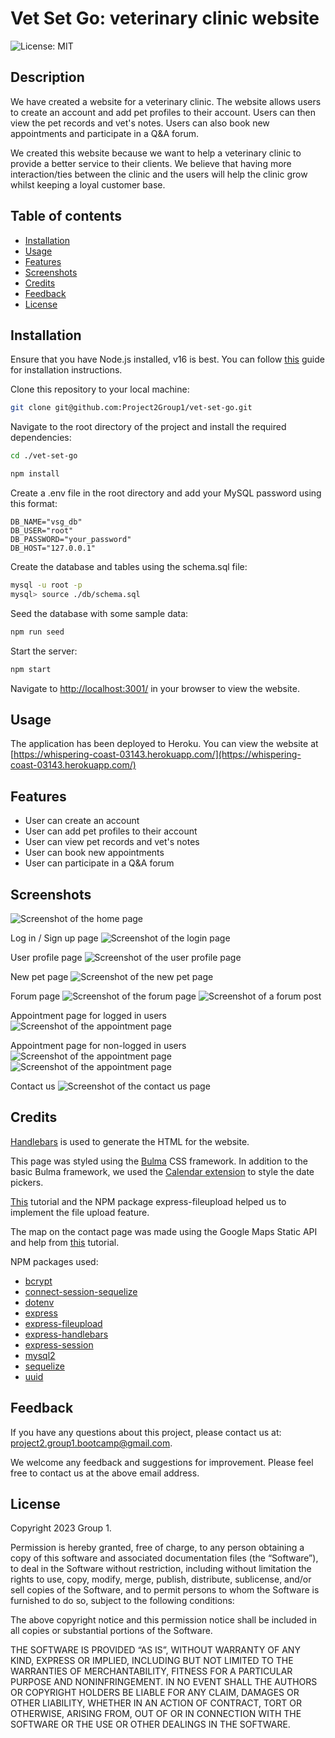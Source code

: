# Vet Set Go: veterinary clinic website

![License: MIT](https://img.shields.io/badge/License-MIT-yellow.svg)

## Description

We have created a website for a veterinary clinic. The website allows users to create an account and add pet profiles to their account. Users can then view the pet records and vet's notes. Users can also book new appointments and participate in a Q&A forum.

We created this website because we want to help a veterinary clinic to provide a better service to their clients. We believe that having more interaction/ties between the clinic and the users will help the clinic grow whilst keeping a loyal customer base.

## Table of contents

- [Installation](#installation)
- [Usage](#usage)
- [Features](#features)
- [Screenshots](#screenshots)
- [Credits](#credits)
- [Feedback](#feedback)
- [License](#license)

## Installation

Ensure that you have Node.js installed, v16 is best. You can follow [this](https://coding-boot-camp.github.io/full-stack/nodejs/how-to-install-nodejs) guide for installation instructions.

Clone this repository to your local machine:

```bash
git clone git@github.com:Project2Group1/vet-set-go.git
```

Navigate to the root directory of the project and install the required dependencies:

```bash
cd ./vet-set-go
```

```bash
npm install
```

Create a .env file in the root directory and add your MySQL password using this format:

```.env
DB_NAME="vsg_db"
DB_USER="root"
DB_PASSWORD="your_password"
DB_HOST="127.0.0.1"
```

Create the database and tables using the schema.sql file:

```bash
mysql -u root -p
mysql> source ./db/schema.sql
```

Seed the database with some sample data:

```bash
npm run seed
```

Start the server:

```bash
npm start
```

Navigate to [http://localhost:3001/](http://localhost:3001/) in your browser to view the website.

## Usage

The application has been deployed to Heroku. You can view the website at [https://whispering-coast-03143.herokuapp.com/](https://whispering-coast-03143.herokuapp.com/)

## Features

- User can create an account
- User can add pet profiles to their account
- User can view pet records and vet's notes
- User can book new appointments
- User can participate in a Q&A forum

## Screenshots

![Screenshot of the home page](./public/images/screenshots/homepage.png)

Log in / Sign up page
![Screenshot of the login page](./public/images/screenshots/login-signup.png)

User profile page
![Screenshot of the user profile page](./public/images/screenshots/user-profile.png)

New pet page
![Screenshot of the new pet page](./public/images/screenshots/new-pet.png)

Forum page
![Screenshot of the forum page](./public/images/screenshots/forum-summary.png)
![Screenshot of a forum post](./public/images/screenshots/forum-post.png)

Appointment page for logged in users
![Screenshot of the appointment page](./public/images/screenshots/appointment-user.png)

Appointment page for non-logged in users
![Screenshot of the appointment page](./public/images/screenshots/appointment-guest.png)
![Screenshot of the appointment page](./public/images/screenshots/appointment-guest2.png)

Contact us
![Screenshot of the contact us page](./public/images/screenshots/contact-us.png)

## Credits

[Handlebars](https://handlebarsjs.com/) is used to generate the HTML for the website.

This page was styled using the [Bulma](https://bulma.io/) CSS framework. In addition to the basic Bulma framework, we used the [Calendar extension](https://wikiki.github.io/components/calendar/) to style the date pickers.

[This](https://github.com/richardgirges/express-fileupload/tree/master/example#basic-file-upload) tutorial and the NPM package express-fileupload helped us to implement the file upload feature.

The map on the contact page was made using the Google Maps Static API and help from [this](https://developers.google.com/maps/documentation/maps-static/start) tutorial.

NPM packages used:

- [bcrypt](https://www.npmjs.com/package/bcrypt)
- [connect-session-sequelize](https://www.npmjs.com/package/connect-session-sequelize)
- [dotenv](https://www.npmjs.com/package/dotenv)
- [express](https://www.npmjs.com/package/express)
- [express-fileupload](https://www.npmjs.com/package/express-fileupload)
- [express-handlebars](https://www.npmjs.com/package/express-handlebars)
- [express-session](https://www.npmjs.com/package/express-session)
- [mysql2](https://www.npmjs.com/package/mysql2)
- [sequelize](https://www.npmjs.com/package/sequelize)
- [uuid](https://www.npmjs.com/package/uuid)

## Feedback

If you have any questions about this project, please contact us at: project2.group1.bootcamp@gmail.com.

We welcome any feedback and suggestions for improvement. Please feel free to contact us at the above email address.

## License

Copyright 2023 Group 1.

Permission is hereby granted, free of charge, to any person obtaining a copy of this software and associated documentation files (the “Software”), to deal in the Software without restriction, including without limitation the rights to use, copy, modify, merge, publish, distribute, sublicense, and/or sell copies of the Software, and to permit persons to whom the Software is furnished to do so, subject to the following conditions:

The above copyright notice and this permission notice shall be included in all copies or substantial portions of the Software.

THE SOFTWARE IS PROVIDED “AS IS”, WITHOUT WARRANTY OF ANY KIND, EXPRESS OR IMPLIED, INCLUDING BUT NOT LIMITED TO THE WARRANTIES OF MERCHANTABILITY, FITNESS FOR A PARTICULAR PURPOSE AND NONINFRINGEMENT. IN NO EVENT SHALL THE AUTHORS OR COPYRIGHT HOLDERS BE LIABLE FOR ANY CLAIM, DAMAGES OR OTHER LIABILITY, WHETHER IN AN ACTION OF CONTRACT, TORT OR OTHERWISE, ARISING FROM, OUT OF OR IN CONNECTION WITH THE SOFTWARE OR THE USE OR OTHER DEALINGS IN THE SOFTWARE.

